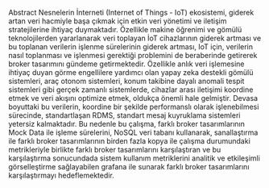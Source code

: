 Abstract
Nesnelerin İnterneti (Internet of Things - IoT) ekosistemi, giderek artan veri hacmiyle başa çıkmak için etkin veri yönetimi ve iletişim stratejilerine ihtiyaç duymaktadır. Özellikle makine öğrenimi ve gömülü teknolojilerden yararlanarak veri toplayan İoT cihazlarının giderek artması ve bu toplanan verilerin işlenme sürelerinin giderek artması, IoT için, verilerin nasıl toplanması ve işlenmesi gerektiği problemini de beraberinde getirerek broker tasarımını gündeme getirmektedir. Özellikle anlık veri işlemesine ihtiyaç duyan görme engellilere yardımcı olan yapay zeka destekli gömülü sistemleri, araç otonom sistemleri, konum takibine dayalı anomali tespit sistemleri gibi  gerçek zamanlı sistemlerde, cihazlar arası iletişimi koordine etmek ve veri akışını optimize etmek, oldukça önemli hale gelmiştir. Devasa boyuttaki bu verilerin, koordine bir şekilde performanslı olarak işlenebilmesi sürecinde, standartlaşan RDMS, standart mesaj kuyruklama sistemleri yetersiz kalmaktadır. Bu nedenle bu çalışma, farklı broker tasarımlarının Mock Data ile işleme sürelerini, NoSQL veri tabanı kullanarak, sanallaştırma ile farklı broker tasarımlarının birden fazla kopya ile çalışma durumundaki metrikleriyle birlikte farklı broker tasarımlarını karşılaştıran ve bu karşılaştırma sonucundada sistem kullanım metriklerini analitik ve etkileşimli görselleştirme sağlayabilen grafana ile sunarak farklı broker tasarımlarını karşılaştırmayı hedeflemektedir.
